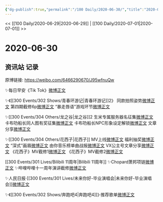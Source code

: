 ```yaml
---
{"dg-publish":true,"permalink":"/100 Daily/2020-06-30/","title":"2020-06-30","created":"2023-04-05T22:52:01.539+08:00","updated":"2023-04-05T22:53:06.465+08:00"}
---
```



<< [[100 Daily/2020-06-29\|2020-06-29]] | [[100 Daily/2020-07-01\|2020-07-01]] >>

# 2020-06-30

## 资讯站 记录

原博链接: https://weibo.com/6466290670/J95wfnuQw

✨每日早安《Tik Tok》[微博正文](https://m.weibo.cn/6466290670/4521438708880316)

✨《[[300 Events/302 Shows/青春环游记\|青春环游记]]2》
同款拍照姿势[微博正文](https://m.weibo.cn/6466290670/4521463699487443)
第四期截修6p[微博正文](https://m.weibo.cn/6466290670/4521544783532293)
“暴走唇语”游戏环节[微博正文](https://m.weibo.cn/6466290670/4521548344456213)

✨[[300 Events/304 Others/龙之谷\|龙之谷]]2
生米专属服务器名征集[微博正文](https://m.weibo.cn/6466290670/4521493465955851)
卡布叻船长同人图有奖征集[微博正文](https://m.weibo.cn/6466290670/4521564437332877)
卡布叻船长NPC形象设定解锁[微博正文](https://m.weibo.cn/6466290670/4521614468033487)
文章分享[微博正文](https://m.weibo.cn/6466290670/4521632401557510)

✨[[300 Events/304 Others/花西子\|花西子]]
MV上线[微博正文](https://m.weibo.cn/6466290670/4521495025493398)
福利抽奖[微博正文](https://m.weibo.cn/6466290670/4521503125458015)
“深式”画眉[微博正文](https://m.weibo.cn/6466290670/4521547207693055)
由你音乐榜单曲战报[微博正文](https://m.weibo.cn/6466290670/4521611228894487)
VX公主号文章分享[微博正文](https://m.weibo.cn/6466290670/4521635703213456)
《花西子》MV截修1[微博正文](https://m.weibo.cn/6466290670/4521628890885661)
《花西子》MV截修2[微博正文](https://m.weibo.cn/6466290670/4521573714966944)

[[300 Events/301 Lives/Bilibili 11周年\|Bilibili 11周年]]
✨Chopard萧邦项链[微博正文](https://m.weibo.cn/6466290670/4521530375024356)
✨哔哩哔哩十一周年演讲截修[微博正文](https://m.weibo.cn/6466290670/4521447525333451)

✨人民日报·[[300 Events/301 Lives/未来你好-毕业演唱会\|未来你好-毕业演唱会]][微博正文](https://m.weibo.cn/6466290670/4521550193967257)

✨《[[300 Events/302 Shows/奔跑吧4\|奔跑吧4]]》·推荐歌单[微博正文](https://m.weibo.cn/6466290670/4521574432088825)